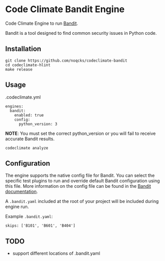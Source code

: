 # Code Climate Bandit Engine

Code Climate Engine to run [Bandit](https://github.com/PyCQA/bandit).

Bandit is a tool designed to find common security issues in Python code.

## Installation

```
git clone https://github.com/noqcks/codeclimate-bandit
cd codeclimate-hlint
make release
```

## Usage

.codeclimate.yml
```
engines:
  bandit:
    enabled: true
    config:
      python_version: 3
```

**NOTE**: You must set the correct python_version or you will fail to receive accurate Bandit results.

```
codeclimate analyze
```

## Configuration

The engine supports the native config file for Bandit. You can select the specific test plugins to run and override default Bandit configuration using this file. More information on the config file can be found in the [Bandit documentation](https://docs.openstack.org/bandit/latest/config.html).

A `.bandit.yaml` included at the root of your project will be included during engine run.

Example `.bandit.yaml`:

```
skips: ['B101', 'B601', 'B404']
```


## TODO

- support different locations of .bandit.yaml
